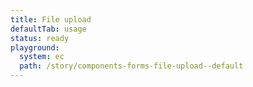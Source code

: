 ```yaml
---
title: File upload
defaultTab: usage
status: ready
playground:
  system: ec
  path: /story/components-forms-file-upload--default
---
```

